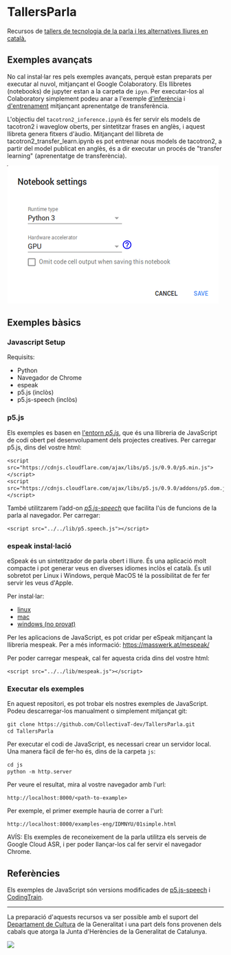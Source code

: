 # TallersParla
Recursos de [tallers de tecnologia de la parla i les alternatives lliures en català.](https://collectivat.cat/blog/2019-10-16-tallers-tecnologia-de-la-parla/)

## Exemples avançats

No cal instal·lar res pels exemples avançats, perquè estan preparats per executar al nuvol, mitjançant el Google Colaboratory. Els llibretes (notebooks) de jupyter estan a la carpeta de `ipyn`. Per executar-los al Colaboratory simplement podeu anar a l'exemple [d'inferència](https://colab.research.google.com/github/CollectivaT-dev/TallersParla/blob/master/ipynb/tacotron2_inference.ipynb
) i [d'entrenament](https://colab.research.google.com/github/CollectivaT-dev/TallersParla/blob/master/ipynb/tacotron2_transfer_learn.ipynb) mitjançant aprenentatge de transferència.

L'objectiu del `tacotron2_inference.ipynb` és fer servir els models de tacotron2 i waveglow oberts, per sintetitzar frases en anglès, i aquest llibreta genera fitxers d'àudio. Mitjançant del llibreta de tacotron2_transfer_learn.ipynb es pot entrenar nous models de tacotron2, a partir del model publicat en anglès, és a dir executar un procés de "transfer learning" (aprenentatge de transferència).

![](https://github.com/collectivat-dev/TallersParla/blob/master/img/cuda03.png)

## Exemples bàsics

### Javascript Setup

Requisits:
- Python
- Navegador de Chrome
- espeak
- p5.js (inclòs)
- p5.js-speech (inclòs)

### p5.js

Els exemples es basen en [l'entorn *p5.js*](https://p5js.org/reference/), que és una llibreria de JavaScript de codi obert pel desenvolupament dels projectes creatives. Per carregar p5.js, dins del vostre html:

```
<script src="https://cdnjs.cloudflare.com/ajax/libs/p5.js/0.9.0/p5.min.js"></script>
<script src="https://cdnjs.cloudflare.com/ajax/libs/p5.js/0.9.0/addons/p5.dom.js"></script>
```

També utilitzarem l’add-on [*p5.js-speech*](https://idmnyu.github.io/p5.js-speech/) que facilita l'ús de funcions de la parla al navegador. Per carregar:

```
<script src="../../lib/p5.speech.js"></script>
```

### espeak instal·lació

eSpeak és un sintetitzador de parla obert i lliure. És una aplicació molt compacte i pot generar veus en diverses idiomes inclòs el català. És util sobretot per Linux i Windows, perquè MacOS té la possibilitat de fer fer servir les veus d'Apple.

Per instal·lar:
- [linux](https://vitux.com/convert-text-to-voice-with-espeak-on-ubuntu/)
- [mac](http://macappstore.org/espeak/)
- [windows (no provat)](https://support.office.com/en-us/article/How-to-download-Text-to-Speech-languages-for-Windows-10-d5a6b612-b3ae-423f-afa5-4f6caf1ec5d3)

Per les aplicacions de JavaScript, es pot cridar per eSpeak mitjançant la llibreria mespeak. Per a més informació: https://masswerk.at/mespeak/

Per poder carregar mespeak, cal fer aquesta crida dins del vostre html:

```
<script src="../../lib/mespeak.js"></script>
```

### Executar els exemples

En aquest repositori, es pot trobar els nostres exemples de JavaScript. Podeu descarregar-los manualment o simplement mitjançat git:

```
git clone https://github.com/CollectivaT-dev/TallersParla.git
cd TallersParla
```

Per executar el codi de JavaScript, es necessari crear un servidor local. Una manera fàcil de fer-ho és, dins de la carpeta `js`:

```
cd js
python -m http.server
```

Per veure el resultat, mira al vostre navegador amb l'url:

```
http://localhost:8000/<path-to-example>
```

Per exemple, el primer exemple hauria de correr a l'url:

```
http://localhost:8000/examples-eng/IDMNYU/01simple.html
```

AVÍS: Els exemples de reconeixement de la parla utilitza els serveis de Google Cloud ASR, i per poder llançar-los cal fer servir el navegador Chrome.

## Referències

Els exemples de JavaScript són versions modificades de [p5.js-speech](https://github.com/IDMNYU/p5.js-speech) i [CodingTrain](https://github.com/CodingTrain/website/tree/master/CodingChallenges).

---

La preparació d'aquests recursos va ser possible amb el suport del [Departament de Cultura](http://cultura.gencat.cat/) de la Generalitat i una part dels fons provenen dels cabals que atorga la Junta d'Herències de la Generalitat de Catalunya.

![](https://github.com/collectivat/cmusphinx-models/blob/master/img/logo_generalitat.png)
